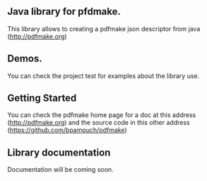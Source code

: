 ## Java library for pfdmake. 

This library allows to creating a pdfmake json descriptor from java (http://pdfmake.org)

## Demos.

You can check the project test for examples about the library use.

## Getting Started

You can check the pdfmake home page for a doc at this address (http://pdfmake.org) and the source code in this other address (https://github.com/bpampuch/pdfmake)

## Library documentation

Documentation will be coming soon.
